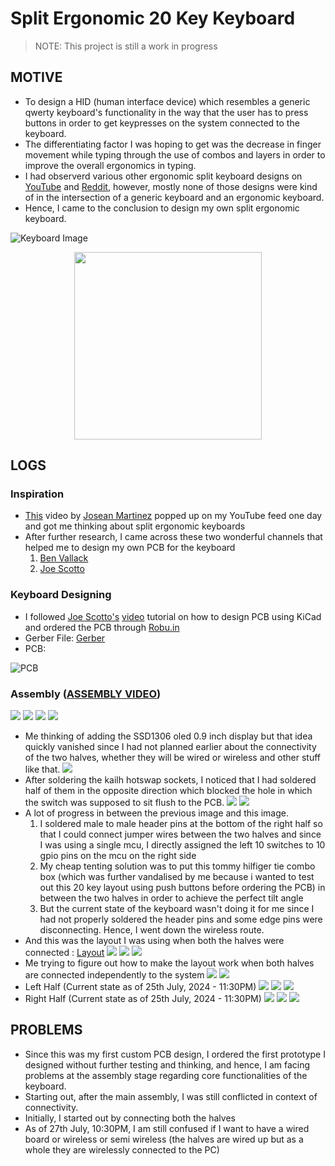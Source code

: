 # Split Ergonomic 20 Key Keyboard
> NOTE: This project is still a work in progress

## MOTIVE
- To design a HID (human interface device) which resembles a generic qwerty keyboard's functionality in the way that the user has to press buttons in order to get keypresses on the system connected to the keyboard.
- The differentiating factor I was hoping to get was the decrease in finger movement while typing through the use of combos and layers in order to improve the overall ergonomics in typing.
- I had observerd various other ergonomic split keyboard designs on [YouTube](https://youtube.com) and [Reddit](https://reddit.com), however, mostly none of those designs were kind of in the intersection of a generic keyboard and an ergonomic keyboard.
- Hence, I came to the conclusion to design my own split ergonomic keyboard.

![Keyboard Image](imgs/1.jpeg)
<p align="center"><img src="imgs/1.jpeg" height=300 style="display: block; margin-right: auto; margin-left: auto"></p>

## LOGS

### Inspiration

- [This](https://youtu.be/wTMcH7u-vu0?feature=shared) video by [Josean Martinez](https://www.youtube.com/@joseanmartinez) popped up on my YouTube feed one day and got me thinking about split ergonomic keyboards
- After further research, I came across these two wonderful channels that helped me to design my own PCB for the keyboard
    1. [Ben Vallack](https://www.youtube.com/@BenVallack)
    2. [Joe Scotto](https://www.youtube.com/@joe_scotto)

### Keyboard Designing

- I followed [Joe Scotto's](https://www.youtube.com/@joe_scotto) [video](https://youtu.be/8WXpGTIbxlQ?feature=shared) tutorial on how to design PCB using KiCad and ordered the PCB through [Robu.in](https://robu.in)
- Gerber File: [Gerber](reversible_20_gerber.zip)
- PCB: 

![PCB](imgs/pcb.jpeg)

### Assembly ([ASSEMBLY VIDEO](https://youtu.be/sDFPSLh6BhQ?feature=shared))

![](imgs/25.jpeg)
![](imgs/24.jpeg)
![](imgs/23.jpeg)
![](imgs/26.jpeg)
- Me thinking of adding the SSD1306 oled 0.9 inch display but that idea quickly vanished since I had not planned earlier about the connectivity of the two halves, whether they will be wired or wireless and other stuff like that.
![](imgs/20.jpeg)
- After soldering the kailh hotswap sockets, I noticed that I had soldered half of them in the opposite direction which blocked the hole in which the switch was supposed to sit flush to the PCB.
![](imgs/17.jpeg)
![](imgs/16.jpeg)
- A lot of progress in between the previous image and this image.
    1. I soldered male to male header pins at the bottom of the right half so that I could connect jumper wires between the two halves and since I was using a single mcu, I directly assigned the left 10 switches to 10 gpio pins on the mcu on the right side
    2. My cheap tenting solution was to put this tommy hilfiger tie combo box (which was further vandalised by me because i wanted to test out this 20 key layout using push buttons before ordering the PCB) in between the two halves in order to achieve the perfect tilt angle
    3. But the current state of the keyboard wasn't doing it for me since I had not properly soldered the header pins and some edge pins were disconnecting. Hence, I went down the wireless route.
- And this was the layout I was using when both the halves were connected : [Layout](https://aditya23043.github.io/kb_layout/)
![](imgs/15.jpeg)
![](imgs/14.jpeg)
![](imgs/12.jpeg)
- Me trying to figure out how to make the layout work when both halves are connected independently to the system
![](imgs/11.jpeg)
![](imgs/9.jpeg)
- Left Half (Current state as of 25th July, 2024 - 11:30PM)
![](imgs/6.jpeg)
![](imgs/5.jpeg)
![](imgs/4.jpeg)
- Right Half (Current state as of 25th July, 2024 - 11:30PM)
![](imgs/3.jpeg)
![](imgs/2.jpeg)
![](imgs/1_1.jpeg)

## PROBLEMS

- Since this was my first custom PCB design, I ordered the first prototype I designed without further testing and thinking, and hence, I am facing problems at the assembly stage regarding core functionalities of the keyboard.
- Starting out, after the main assembly, I was still conflicted in context of connectivity.
- Initially, I started out by connecting both the halves
- As of 27th July, 10:30PM, I am still confused if I want to have a wired board or wireless or semi wireless (the halves are wired up but as a whole they are wirelessly connected to the PC)
